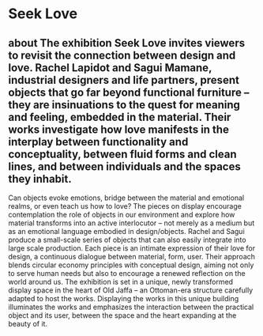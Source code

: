 # Seek Love
## about The exhibition Seek Love invites viewers to revisit the connection between design and love. Rachel Lapidot and Sagui Mamane, industrial designers and life partners, present objects that go far beyond functional furniture – they are insinuations to the quest for meaning and feeling, embedded in the material. Their works investigate how love manifests in the interplay between functionality and conceptuality, between fluid forms and clean lines, and between individuals and the spaces they inhabit.
Can objects evoke emotions, bridge between the material and emotional realms, or even teach us how to love? The pieces on display encourage contemplation the role of objects in our environment and explore how material transforms into an active interlocutor – not merely as a medium but as an emotional language embodied in design/objects.
Rachel and Sagui produce a small-scale series of objects that can also easily integrate into large scale production. Each piece is an intimate expression of their love for design, a continuous dialogue between material, form, user. Their approach blends circular economy principles with conceptual design, aiming not only to serve human needs but also to encourage a renewed reflection on the world around us.
The exhibition is set in a unique, newly transformed display space in the heart of Old Jaffa – an Ottoman-era structure carefully adapted to host the works. Displaying the works in this unique building illuminates the works and emphasizes the interaction between the practical object and its user, between the space and the heart expanding at the beauty of it.
